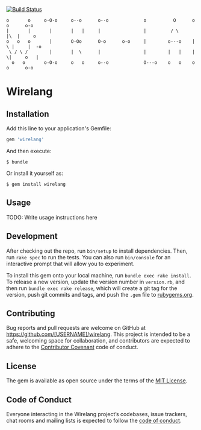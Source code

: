 [![Build Status](https://travis-ci.org/v-kolesnikov/wirelang.svg?branch=master)](https://travis-ci.org/v-kolesnikov/wirelang)


```
o       o     o-O-o     o--o      o--o             o          O      o   o      o-o  
|       |       |       |   |     |                |         / \     |\  |     o     
o   o   o       |       O-Oo      O-o      o-o     |        o---o    | \ |     |  -o 
 \ / \ /        |       |  \      |                |        |   |    |  \|     o   | 
  o   o       o-O-o     o   o     o--o             O---o    o   o    o   o      o-o   
```                                                                             

# Wirelang

## Installation

Add this line to your application's Gemfile:

```ruby
gem 'wirelang'
```

And then execute:

    $ bundle

Or install it yourself as:

    $ gem install wirelang

## Usage

TODO: Write usage instructions here

## Development

After checking out the repo, run `bin/setup` to install dependencies. Then, run `rake spec` to run the tests. You can also run `bin/console` for an interactive prompt that will allow you to experiment.

To install this gem onto your local machine, run `bundle exec rake install`. To release a new version, update the version number in `version.rb`, and then run `bundle exec rake release`, which will create a git tag for the version, push git commits and tags, and push the `.gem` file to [rubygems.org](https://rubygems.org).

## Contributing

Bug reports and pull requests are welcome on GitHub at https://github.com/[USERNAME]/wirelang. This project is intended to be a safe, welcoming space for collaboration, and contributors are expected to adhere to the [Contributor Covenant](http://contributor-covenant.org) code of conduct.

## License

The gem is available as open source under the terms of the [MIT License](https://opensource.org/licenses/MIT).

## Code of Conduct

Everyone interacting in the Wirelang project’s codebases, issue trackers, chat rooms and mailing lists is expected to follow the [code of conduct](https://github.com/[USERNAME]/wirelang/blob/master/CODE_OF_CONDUCT.md).
